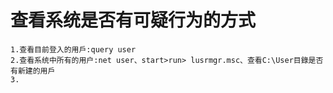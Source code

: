 查看系统是否有可疑行为的方式
===
    1.查看目前登入的用戶:query user
    2.查看系统中所有的用户:net user、start>run> lusrmgr.msc、查看C:\User目錄是否有新建的用戶
    3.
    
